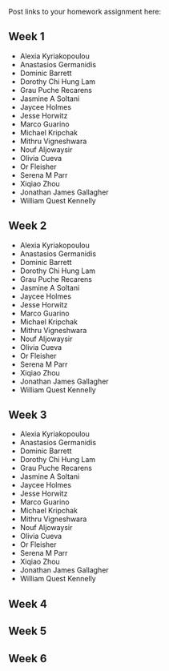 Post links to your homework assignment here: 

## Week 1
+ Alexia Kyriakopoulou
+ Anastasios Germanidis
+ Dominic Barrett
+ Dorothy Chi Hung Lam
+ Grau Puche Recarens
+ Jasmine A Soltani
+ Jaycee Holmes
+ Jesse Horwitz
+ Marco Guarino
+ Michael Kripchak
+ Mithru Vigneshwara
+ Nouf Aljowaysir
+ Olivia Cueva 
+ Or Fleisher
+ Serena M Parr
+ Xiqiao Zhou
+ Jonathan James Gallagher
+ William Quest Kennelly

## Week 2
+ Alexia Kyriakopoulou
+ Anastasios Germanidis
+ Dominic Barrett
+ Dorothy Chi Hung Lam
+ Grau Puche Recarens
+ Jasmine A Soltani
+ Jaycee Holmes
+ Jesse Horwitz
+ Marco Guarino
+ Michael Kripchak
+ Mithru Vigneshwara
+ Nouf Aljowaysir
+ Olivia Cueva 
+ Or Fleisher
+ Serena M Parr
+ Xiqiao Zhou
+ Jonathan James Gallagher
+ William Quest Kennelly

## Week 3
+ Alexia Kyriakopoulou
+ Anastasios Germanidis
+ Dominic Barrett
+ Dorothy Chi Hung Lam
+ Grau Puche Recarens
+ Jasmine A Soltani
+ Jaycee Holmes
+ Jesse Horwitz
+ Marco Guarino
+ Michael Kripchak
+ Mithru Vigneshwara
+ Nouf Aljowaysir
+ Olivia Cueva 
+ Or Fleisher
+ Serena M Parr
+ Xiqiao Zhou
+ Jonathan James Gallagher
+ William Quest Kennelly

## Week 4


## Week 5


## Week 6

